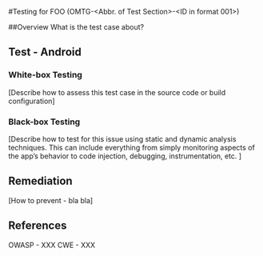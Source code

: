 #Testing for FOO (OMTG-<Abbr. of Test Section>-<ID in format 001>)

##Overview
What is the test case about? 


## Test - Android

### White-box Testing
[Describe how to assess this test case in the source code or build configuration]

### Black-box Testing
[Describe how to test for this issue using static and dynamic analysis techniques. This can include everything from simply monitoring aspects of the app’s behavior to code injection, debugging, instrumentation, etc. ]


## Remediation
[How to prevent - bla bla]


## References
OWASP - XXX
CWE - XXX
